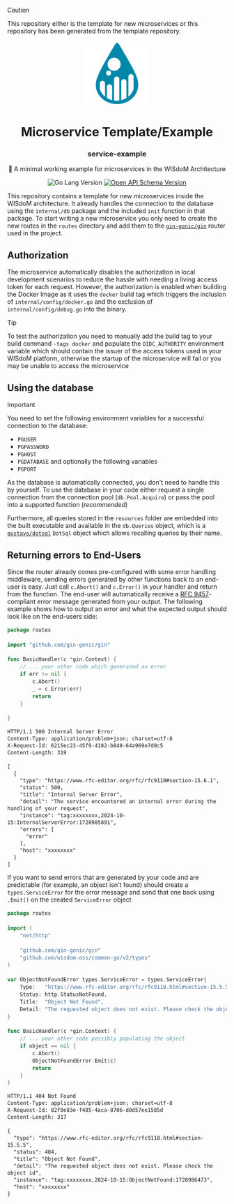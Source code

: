 <!-- TODO: REMOVE BLOCK AFTER READING README -->
> [!CAUTION]
> This repository either is the template for new microservices or this
> repository has been generated from the template repository.

<div align="center">
<img height="150px" src="https://raw.githubusercontent.com/wisdom-oss/brand/main/svg/standalone_color.svg">

<!-- TODO: Change Information here -->

<h1>Microservice Template/Example</h1>
<h3>service-example</h3>
<p>📐 A minimal working example for microservices in the WISdoM Architecture</p>

<!-- TODO: Change URL here to point to correct repository -->
<img src="https://img.shields.io/github/go-mod/go-version/wisdom-oss/microservice-template?style=for-the-badge" alt="Go Lang Version"/>
<a href="openapi.yaml">
<img src="https://img.shields.io/badge/Schema%20Version-3.0.0-6BA539?style=for-the-badge&logo=OpenAPI%20Initiative" alt="Open
API Schema Version"/></a>
</div>

<!-- TODO: Replace README.md contents with correct description -->

This repository contains a template for new microservices inside the WISdoM
architecture.
It already handles the connection to the database using the `internal/db` 
package and the included `init` function in that package.
To start writing a new microservice you only need to create the new routes in
the `routes` directory and add them to the [`gin-gonic/gin`] router used in
the project.

[`gin-gonic/gin`]: https://github.com/gin-gonic/gin

## Authorization
The microservice automatically disables the authorization in local development
scenarios to reduce the hassle with needing a living access token for each
request.
However, the authorization is enabled when building the Docker Image as it
uses the `docker` build tag which triggers the inclusion of
`internal/config/docker.go` and the exclusion of `internal/config/debug.go` into
the binary.

> [!TIP]
> To test the authorization you need to manually add the build tag to your build
> command `-tags docker` and populate the `OIDC_AUTHORITY` environment variable
> which should contain the issuer of the access tokens used in your WISdoM
> platform, otherwise the startup of the microservice will fail or you may be
> unable to access the microservice

## Using the database
> [!IMPORTANT]
> You need to set the following environment variables for a successful 
> connection to the database:
>   - `PGUSER`
>   - `PGPASSWORD`
>   - `PGHOST`
>   - `PGDATABASE`
> and optionally the following variables
>   - `PGPORT`

As the database is automatically connected, you don't need to handle this by
yourself.
To use the database in your code either request a single connection from the
connection pool (`db.Pool.Acquire`) or pass the pool into a supported function
(_recommended_)

Furthermore, all queries stored in the `resources` folder are embedded into
the built executable and available in the `db.Queries` object, which is a
[`qustavo/dotsql`] `DotSql` object which allows recalling queries by their name.

[`qustavo/dotsql`]: https://github.com/qustavo/dotsql

## Returning errors to End-Users
Since the router already comes pre-configured with some error handling
middleware, sending errors generated by other functions back to an end-user is 
easy. 
Just call `c.Abort()` and `c.Error()` in your handler and return from the 
function.
The end-user will automatically receive a [RFC 9457]-compliant error message
generated from your output.
The following example shows how to output an error and what the expected output
should look like on the end-users side:

```go
package routes

import "github.com/gin-gonic/gin"

func BasicHandler(c *gin.Context) {
	// ... your other code which generated an error
	if err != nil {
		c.Abort()
		_ = c.Error(err)
		return
	}

}

```

```
HTTP/1.1 500 Internal Server Error
Content-Type: application/problem+json; charset=utf-8
X-Request-Id: 6215ec23-45f9-4182-b848-64a969e7d0c5
Content-Length: 319

[
  {
    "type": "https://www.rfc-editor.org/rfc/rfc9110#section-15.6.1",
    "status": 500,
    "title": "Internal Server Error",
    "detail": "The service encountered an internal error during the handling of your request",
    "instance": "tag:xxxxxxxx,2024-10-15:InternalServerError:1728985891",
    "errors": [
      "error"
    ],
    "host": "xxxxxxxx"
  }
]
```

If you want to send errors that are generated by your code and are predictable
(for example, an object isn't found) should create a `types.ServiceError` for
the error message and send that one back using `.Emit()` on the created
`ServiceError` object

```go
package routes

import (
	"net/http"

	"github.com/gin-gonic/gin"
	"github.com/wisdom-oss/common-go/v2/types"
)

var ObjectNotFoundError types.ServiceError = types.ServiceError{
	Type:   "https://www.rfc-editor.org/rfc/rfc9110.html#section-15.5.5",
	Status: http.StatusNotFound,
	Title:  "Object Not Found",
	Detail: "The requested object does not exist. Please check the object id",
}

func BasicHandler(c *gin.Context) {
	// ... your other code possibly populating the object
	if object == nil {
		c.Abort()
		ObjectNotFoundError.Emit(c)
		return
	}
}

```
```
HTTP/1.1 404 Not Found
Content-Type: application/problem+json; charset=utf-8
X-Request-Id: 82f0e83e-f485-4aca-8706-d0d57ee1585d
Content-Length: 317

{
  "type": "https://www.rfc-editor.org/rfc/rfc9110.html#section-15.5.5",
  "status": 404,
  "title": "Object Not Found",
  "detail": "The requested object does not exist. Please check the object id",
  "instance": "tag:xxxxxxxx,2024-10-15:ObjectNotFound:1728986473",
  "host": "xxxxxxxx"
}
```

[RFC 9457]: https://www.rfc-editor.org/rfc/rfc9457.html